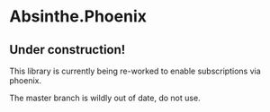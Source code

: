 # Absinthe.Phoenix

## Under construction!

This library is currently being re-worked to enable subscriptions via phoenix.

The master branch is wildly out of date, do not use.
